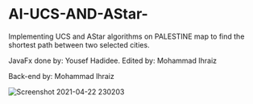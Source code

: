 # AI-UCS-AND-AStar-
Implementing UCS and AStar algorithms on PALESTINE map to find the shortest path between two selected cities.

JavaFx done by: Yousef Hadidee. Edited by: Mohammad Ihraiz

Back-end by: Mohammad Ihraiz

![Screenshot 2021-04-22 230203](https://user-images.githubusercontent.com/36788586/115778160-e7065e00-a3be-11eb-89eb-5f1342ea5e75.png)
